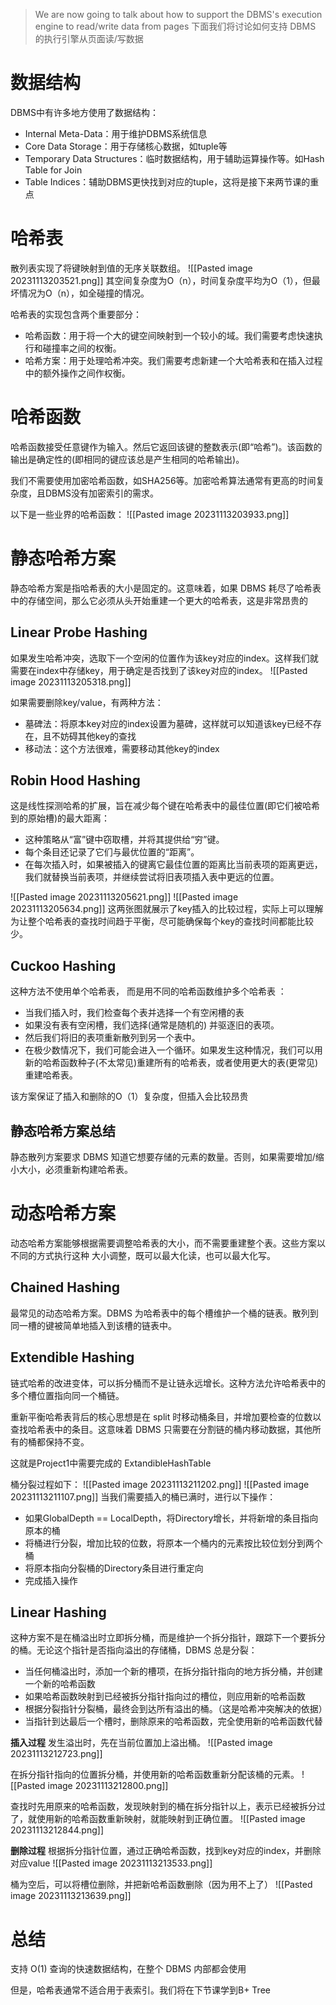 >We are now going to talk about how to support the DBMS's execution engine to read/write data from pages
>下面我们将讨论如何支持 DBMS 的执行引擎从页面读/写数据

# 数据结构
DBMS中有许多地方使用了数据结构：
- Internal Meta-Data：用于维护DBMS系统信息
- Core Data Storage：用于存储核心数据，如tuple等
- Temporary Data Structures：临时数据结构，用于辅助运算操作等。如Hash Table for Join
- Table Indices：辅助DBMS更快找到对应的tuple，这将是接下来两节课的重点

# 哈希表
散列表实现了将键映射到值的无序关联数组。
![[Pasted image 20231113203521.png]]
其空间复杂度为O（n），时间复杂度平均为O（1），但最坏情况为O（n），如全碰撞的情况。

哈希表的实现包含两个重要部分：
- 哈希函数：用于将一个大的键空间映射到一个较小的域。我们需要考虑快速执行和碰撞率之间的权衡。
- 哈希方案：用于处理哈希冲突。我们需要考虑新建一个大哈希表和在插入过程中的额外操作之间作权衡。

# 哈希函数
哈希函数接受任意键作为输入。然后它返回该键的整数表示(即“哈希”)。该函数的输出是确定性的(即相同的键应该总是产生相同的哈希输出)。

我们不需要使用加密哈希函数，如SHA256等。加密哈希算法通常有更高的时间复杂度，且DBMS没有加密索引的需求。

以下是一些业界的哈希函数：
![[Pasted image 20231113203933.png]]

# 静态哈希方案
静态哈希方案是指哈希表的大小是固定的。这意味着，如果 DBMS 耗尽了哈希表中的存储空间，那么它必须从头开始重建一个更大的哈希表，这是非常昂贵的

## Linear Probe Hashing
如果发生哈希冲突，选取下一个空闲的位置作为该key对应的index。这样我们就需要在index中存储key，用于确定是否找到了该key对应的index。
![[Pasted image 20231113205318.png]]

如果需要删除key/value，有两种方法：
- 墓碑法：将原本key对应的index设置为墓碑，这样就可以知道该key已经不存在，且不妨碍其他key的查找
- 移动法：这个方法很难，需要移动其他key的index

## Robin Hood Hashing
这是线性探测哈希的扩展，旨在减少每个键在哈希表中的最佳位置(即它们被哈希到的原始槽)的最大距离：
- 这种策略从“富”键中窃取槽，并将其提供给“穷”键。
- 每个条目还记录了它们与最优位置的“距离”。
- 在每次插入时，如果被插入的键离它最佳位置的距离比当前表项的距离更远，我们就替换当前表项，并继续尝试将旧表项插入表中更远的位置。

![[Pasted image 20231113205621.png]]
![[Pasted image 20231113205634.png]]
这两张图就展示了key插入的比较过程，实际上可以理解为让整个哈希表的查找时间趋于平衡，尽可能确保每个key的查找时间都能比较少。

## Cuckoo Hashing
这种方法不使用单个哈希表， 而是用不同的哈希函数维护多个哈希表 ：
- 当我们插入时，我们检查每个表并选择一个有空闲槽的表
- 如果没有表有空闲槽，我们选择(通常是随机的) 并驱逐旧的表项。
- 然后我们将旧的表项重新散列到另一个表中。
- 在极少数情况下，我们可能会进入一个循环。如果发生这种情况，我们可以用新的哈希函数种子(不太常见)重建所有的哈希表，或者使用更大的表(更常见)重建哈希表。

该方案保证了插入和删除的O（1）复杂度，但插入会比较昂贵

## 静态哈希方案总结
静态散列方案要求 DBMS 知道它想要存储的元素的数量。否则，如果需要增加/缩小大小，必须重新构建哈希表。

# 动态哈希方案
动态哈希方案能够根据需要调整哈希表的大小，而不需要重建整个表。这些方案以不同的方式执行这种 大小调整，既可以最大化读，也可以最大化写。

## Chained Hashing
最常见的动态哈希方案。DBMS 为哈希表中的每个槽维护一个桶的链表。散列到同一槽的键被简单地插入到该槽的链表中。

## Extendible Hashing
链式哈希的改进变体，可以拆分桶而不是让链永远增长。这种方法允许哈希表中的多个槽位置指向同一个桶链。

重新平衡哈希表背后的核心思想是在 split 时移动桶条目，并增加要检查的位数以查找哈希表中的条目。这意味着 DBMS 只需要在分割链的桶内移动数据，其他所有的桶都保持不变。

这就是Project1中需要完成的 ExtandibleHashTable

桶分裂过程如下：
![[Pasted image 20231113211202.png]]
![[Pasted image 20231113211107.png]]
当我们需要插入的桶已满时，进行以下操作：
- 如果GlobalDepth == LocalDepth，将Directory增长，并将新增的条目指向原本的桶
- 将桶进行分裂，增加比较的位数，将原本一个桶内的元素按比较位划分到两个桶
- 将原本指向分裂桶的Directory条目进行重定向
- 完成插入操作

## Linear Hashing
这种方案不是在桶溢出时立即拆分桶，而是维护一个拆分指针，跟踪下一个要拆分的桶。无论这个指针是否指向溢出的存储桶，DBMS 总是分裂：
- 当任何桶溢出时，添加一个新的槽项，在拆分指针指向的地方拆分桶，并创建一个新的哈希函数
- 如果哈希函数映射到已经被拆分指针指向过的槽位，则应用新的哈希函数
- 根据分裂指针分裂桶，最终会到达所有溢出的桶。（这是哈希冲突解决的依据）
- 当指针到达最后一个槽时，删除原来的哈希函数，完全使用新的哈希函数代替

**插入过程**
发生溢出时，先在当前位置加上溢出桶。
![[Pasted image 20231113212723.png]]

在拆分指针指向的位置拆分桶，并使用新的哈希函数重新分配该桶的元素。
![[Pasted image 20231113212800.png]]

查找时先用原来的哈希函数，发现映射到的桶在拆分指针以上，表示已经被拆分过了，就使用新的哈希函数重新映射，就能映射到正确位置。
![[Pasted image 20231113212844.png]]

**删除过程**
根据拆分指针位置，通过正确哈希函数，找到key对应的index，并删除对应value
![[Pasted image 20231113213533.png]]

桶为空后，可以将槽位删除，并把新哈希函数删除（因为用不上了）
![[Pasted image 20231113213639.png]]

# 总结
支持 O(1) 查询的快速数据结构，在整个 DBMS 内部都会使用

但是，哈希表通常不适合用于表索引。我们将在下节课学到B+ Tree